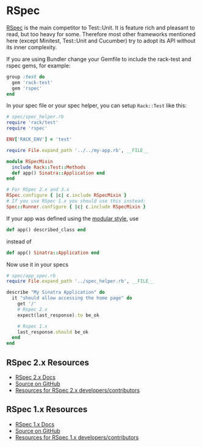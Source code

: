 # RSpec

[RSpec][rs] is the main competitor to Test::Unit. It is feature rich and
pleasant to read, but too heavy for some. Therefore most other frameworks
mentioned here (except Minitest, Test::Unit and Cucumber) try to adopt its API
without its inner complexity.

If you are using Bundler change your Gemfile to include the rack-test and
rspec gems, for example:

```ruby
group :test do
  gem 'rack-test'
  gem 'rspec'
end
```

In your spec file or your spec helper, you can setup `Rack::Test` like this:

```ruby
# spec/spec_helper.rb
require 'rack/test'
require 'rspec'

ENV['RACK_ENV'] = 'test'

require File.expand_path '../../my-app.rb', __FILE__

module RSpecMixin
  include Rack::Test::Methods
  def app() Sinatra::Application end
end

# For RSpec 2.x and 3.x
RSpec.configure { |c| c.include RSpecMixin }
# If you use RSpec 1.x you should use this instead:
Spec::Runner.configure { |c| c.include RSpecMixin }
```

If your app was defined using the [modular style][modular], use

```ruby
def app() described_class end
```

instead of

```ruby
def app() Sinatra::Application end
```

Now use it in your specs

```ruby
# spec/app_spec.rb
require File.expand_path '../spec_helper.rb', __FILE__

describe "My Sinatra Application" do
  it "should allow accessing the home page" do
    get '/'
    # Rspec 2.x
    expect(last_response).to be_ok

    # Rspec 1.x
    last_response.should be_ok
  end
end
```

## RSpec 2.x Resources

*   [RSpec 2.x Docs](http://relishapp.com/rspec)
*   [Source on GitHub](https://github.com/rspec/rspec)
*   [Resources for RSpec 2.x developers/contributors](https://github.com/rspec/rspec-dev)

## RSpec 1.x Resources

*   [RSpec 1.x Docs](http://rspec.info/)
*   [Source on GitHub](https://github.com/dchelimsky/rspec)
*   [Resources for RSpec 1.x developers/contributors](https://github.com/dchelimsky/rspec-dev)

[rs]: http://rspec.info
[modular]: http://www.sinatrarb.com/intro.html#Sinatra::Base%20-%20Middleware,%20Libraries,%20and%20Modular%20Apps
